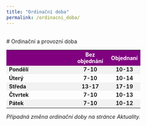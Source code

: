 ```yaml
---
title: "Ordinační doba"
permalink: /ordinacni_doba/
---
```

<head>
  <style type="text/css">
   #my-br { 
       opacity: 0;
    }
   table, th, td {
       border: 0;
       font-weight: bold;
       font-size: 1em;
       width: 70%;
    }
    td:nth-child(1) {text-align:left;}
    td:nth-child(2) {text-align:center;}
    td:nth-child(3) {text-align:center;}
    tr:nth-child(even){background-color: #f2f2f2}
    th {
        background-color: #800080;
        color: white;
        text-align:center;
    }
    a, a:hover, a:focus, a:active, a:link, a:visited {
        color: inherit;
        text-decoration: none; 
    }
  </style>
</head>

<div id="my-br">spacer</div>
# Ordinační a provozní doba


<table><tbody>
 <tr><th></th><th>Bez objednání</th><th>Objednaní</th></tr>
 <tr><td>Pondělí</td><td>7-10</td><td>10-13</td></tr>
 <tr><td>Úterý</td><td>7-10</td><td>10-14</td></tr>
 <tr><td>Středa</td><td>13-17</td><td>17-19</td></tr>
 <tr><td>Čtvrtek</td><td>7-10</td><td>10-13</td></tr>
 <tr><td>Pátek</td><td>7-10</td><td>10-12</td></tr>
</tbody></table>

<p><em>Případná změna ordinační doby na stránce <a href="/">Aktuality</a>.</em></p>


